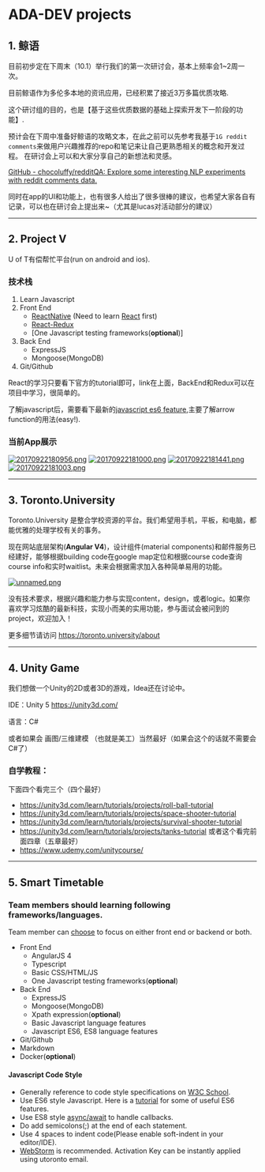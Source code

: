 # ADA-DEV projects

## 1. 鲸语

目前初步定在下周末（10.1）举行我们的第一次研讨会，基本上频率会1~2周一次。

目前鲸语作为多伦多本地的资讯应用，已经积累了接近3万多篇优质攻略.

这个研讨组的目的，也是【基于这些优质数据的基础上探索开发下一阶段的功能】.

预计会在下周中准备好鲸语的攻略文本，在此之前可以先参考我基于`1G reddit comments`来做用户兴趣推荐的repo和笔记来让自己更熟悉相关的概念和开发过程。
在研讨会上可以和大家分享自己的新想法和灵感。

[GitHub - chocoluffy/redditQA: Explore some interesting NLP experiments with reddit comments data.](https://github.com/chocoluffy/redditQA)

同时在app的UI和功能上，也有很多人给出了很多很棒的建议，也希望大家各自有记录，可以也在研讨会上提出来~（尤其是lucas对活动部分的建议）

------

## 2. Project V

U of T有偿帮忙平台(run on android and ios).

### 技术栈
1. Learn Javascript
2. Front End
    - [ReactNative](https://facebook.github.io/react-native/docs/tutorial.html) 
    (Need to learn [React](https://facebook.github.io/react/tutorial/tutorial.html) first)
    - [React-Redux](http://redux.js.org/docs/basics/)
    - [One Javascript testing frameworks(**optional**)]
3. Back End
    - ExpressJS
    - Mongoose(MongoDB)
4. Git/Github

React的学习只要看下官方的tutorial即可，link在上面，BackEnd和Redux可以在项目中学习，很简单的。

了解javascript后，需要看下最新的[javascript es6 feature](https://github.com/lukehoban/es6features),主要了解arrow function的用法(easy!).

### 当前App展示
[![20170922180956.png](https://s26.postimg.org/xelkwlseh/20170922180956.png)](https://postimg.org/image/d7854aux1/)
[![20170922181000.png](https://s26.postimg.org/4b6jruj2h/20170922181000.png)](https://postimg.org/image/4b6jruj2d/)
[![20170922181441.png](https://s26.postimg.org/ud8krvjex/20170922181441.png)](https://postimg.org/image/ymdau1mo5/)
[![20170922181003.png](https://s26.postimg.org/d6bzg3x8p/20170922181003.png)](https://postimg.org/image/gpxx5wzyd/)

------

## 3. Toronto.University
Toronto.University 是整合学校资源的平台。我们希望用手机，平板，和电脑，都能优雅的处理学校有关的事务。

现在网站底层架构(**Angular V4**)，设计组件(material components)和邮件服务已经建好，能够根据building code在google map定位和根据course code查询course info和实时waitlist。未来会根据需求加入各种简单易用的功能。

[![unnamed.png](https://s26.postimg.org/7p6cp0ky1/unnamed.png)](https://postimg.org/image/nnf2f5f5x/)



没有技术要求，根据兴趣和能力参与实现content，design，或者logic。如果你喜欢学习炫酷的最新科技，实现小而美的实用功能，参与面试会被问到的project，欢迎加入！

更多细节请访问 https://toronto.university/about

------

## 4. Unity Game

我们想做一个Unity的2D或者3D的游戏，Idea还在讨论中。

IDE：Unity 5 https://unity3d.com/

语言：C#

或者如果会 画图/三维建模 （也就是美工）当然最好（如果会这个的话就不需要会C#了）

### 自学教程：
下面四个看完三个（四个最好）
- https://unity3d.com/learn/tutorials/projects/roll-ball-tutorial
- https://unity3d.com/learn/tutorials/projects/space-shooter-tutorial
- https://unity3d.com/learn/tutorials/projects/survival-shooter-tutorial
- https://unity3d.com/learn/tutorials/projects/tanks-tutorial 或者这个看完前面四章（五章最好）
- https://www.udemy.com/unitycourse/

------

## 5. Smart Timetable

### Team members should learning following frameworks/languages.
Team member can [choose](/chenj209/timetable/wiki/Team-Member-Info) to focus on either front end or backend or both.
- Front End
  - AngularJS 4
  - Typescript
  - Basic CSS/HTML/JS
  - One Javascript testing frameworks(**optional**)
- Back End
  - ExpressJS
  - Mongoose(MongoDB)
  - Xpath expression(**optional**)
  - Basic Javascript language features
  - Javascript ES6, ES8 language features
- Git/Github
- Markdown
- Docker(**optional**)

#### Javascript Code Style
- Generally reference to code style specifications on [W3C School](https://www.w3schools.com/js/js_conventions.asp).
- Use ES6 style Javascript. Here is a [tutorial](https://webapplog.com/es6/) for some of useful ES6 features.
- Use ES8 style [async/await](https://hackernoon.com/javascript-es8-introducing-async-await-functions-7a471ec7de8a) to handle callbacks.
- Do add semicolons(;) at the end of each statement.
- Use 4 spaces to indent code(Please enable soft-indent in your editor/IDE).
- [WebStorm](https://www.jetbrains.com/webstorm/) is recommended. Activation Key can be instantly applied using utoronto email.




